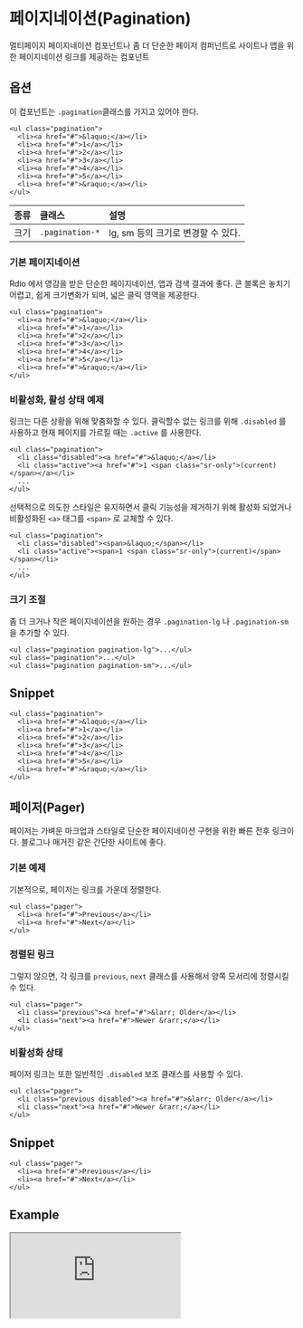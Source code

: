 <!--
{
    "id": 4209,
    "title": "페이지네이션(Pagination)",
    "outline": "멀티페이지 페이지네이션 컴포넌트나 좀 더 단순한 페이저 컴퍼넌트로 사이트나 앱을 위한 페이지네이션 링크를 제공하는 컴포넌트",
    "tags": ["widget", "component"],
    "order": [4, 2, 9],
    "thumbnail": "4.2.09.pagination.png"
}
-->

# 페이지네이션(Pagination)
멀티페이지 페이지네이션 컴포넌트나 좀 더 단순한 페이저 컴퍼넌트로 사이트나 앱을 위한 페이지네이션 링크를 제공하는 컴포넌트

## 옵션
이 컴포넌트는 `.pagination`클래스를 가지고 있어야 한다.

```
<ul class="pagination">
  <li><a href="#">&laquo;</a></li>
  <li><a href="#">1</a></li>
  <li><a href="#">2</a></li>
  <li><a href="#">3</a></li>
  <li><a href="#">4</a></li>
  <li><a href="#">5</a></li>
  <li><a href="#">&raquo;</a></li>
</ul>
```

종류 | 클래스 | 설명
:-- | :-- | :--
크기 | `.pagination-*` | lg, sm 등의 크기로 변경할 수 있다.

### 기본 페이지네이션
Rdio 에서 영감을 받은 단순한 페이지네이션, 앱과 검색 결과에 좋다. 큰 블록은 놓치기 어렵고, 쉽게 크기변화가 되며, 넓은 클릭 영역을 제공한다.

```
<ul class="pagination">
  <li><a href="#">&laquo;</a></li>
  <li><a href="#">1</a></li>
  <li><a href="#">2</a></li>
  <li><a href="#">3</a></li>
  <li><a href="#">4</a></li>
  <li><a href="#">5</a></li>
  <li><a href="#">&raquo;</a></li>
</ul>
```

### 비활성화, 활성 상태 예제
링크는 다른 상황을 위해 맞춤화할 수 있다. 클릭할수 없는 링크를 위해 `.disabled` 를 사용하고 현재 페이지를 가르킬 때는 `.active` 를 사용한다.

```
<ul class="pagination">
  <li class="disabled"><a href="#">&laquo;</a></li>
  <li class="active"><a href="#">1 <span class="sr-only">(current)</span></a></li>
  ...
</ul>
```

선택적으로 의도한 스타일은 유지하면서 클릭 기능성을 제거하기 위해 활성화 되었거나 비활성화된 `<a>` 태그를 `<span>` 로 교체할 수 있다.

```
<ul class="pagination">
  <li class="disabled"><span>&laquo;</span></li>
  <li class="active"><span>1 <span class="sr-only">(current)</span></span></li>
  ...
</ul>
```

### 크기 조절
좀 더 크거나 작은 페이지네이션을 원하는 경우 `.pagination-lg` 나 `.pagination-sm` 을 추가할 수 있다.

```
<ul class="pagination pagination-lg">...</ul>
<ul class="pagination">...</ul>
<ul class="pagination pagination-sm">...</ul>
```

## Snippet
```
<ul class="pagination">
  <li><a href="#">&laquo;</a></li>
  <li><a href="#">1</a></li>
  <li><a href="#">2</a></li>
  <li><a href="#">3</a></li>
  <li><a href="#">4</a></li>
  <li><a href="#">5</a></li>
  <li><a href="#">&raquo;</a></li>
</ul>
```

## 페이저(Pager)
페이저는 가벼운 마크업과 스타일로 단순한 페이지네이션 구현을 위한 빠른 전후 링크이다. 블로그나 매거진 같은 간단한 사이트에 좋다.

### 기본 예제
기본적으로, 페이저는 링크를 가운데 정렬한다.

```
<ul class="pager">
  <li><a href="#">Previous</a></li>
  <li><a href="#">Next</a></li>
</ul>
```

### 정렬된 링크
그렇지 않으면, 각 링크를 `previous`, `next` 클래스를 사용해서 양쪽 모서리에 정렬시킬 수 있다.

```
<ul class="pager">
  <li class="previous"><a href="#">&larr; Older</a></li>
  <li class="next"><a href="#">Newer &rarr;</a></li>
</ul>
```

### 비활성화 상태
페이저 링크는 또한 일반적인 `.disabled` 보조 클래스를 사용할 수 있다.

```
<ul class="pager">
  <li class="previous disabled"><a href="#">&larr; Older</a></li>
  <li class="next"><a href="#">Newer &rarr;</a></li>
</ul>
```

## Snippet
```
<ul class="pager">
  <li><a href="#">Previous</a></li>
  <li><a href="#">Next</a></li>
</ul>
```

## Example
<iframe class="jsbin-livecode" src="http://jsbin.com/imuJaCo/2/embed?html,css,output"></iframe>